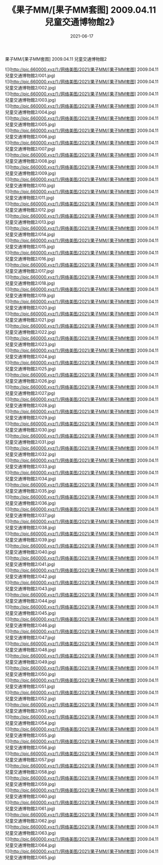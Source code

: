 ﻿---
layout: post
title:  《果子MM/[果子MM套图] 2009.04.11 兒童交通博物館2》
date:   2021-06-17
img: http://pic.660000.xyz/1:/网络美图/2021/果子MM/[果子MM套图] 2009.04.11 兒童交通博物館2/000.jpg
categories: [美女, 清纯, 唯美]
---

果子MM/[果子MM套图] 2009.04.11 兒童交通博物館2

 ![](http://pic.660000.xyz/1:/网络美图/2021/果子MM/[果子MM套图] 2009.04.11 兒童交通博物館2/001.jpg) <br>![](http://pic.660000.xyz/1:/网络美图/2021/果子MM/[果子MM套图] 2009.04.11 兒童交通博物館2/002.jpg) <br>![](http://pic.660000.xyz/1:/网络美图/2021/果子MM/[果子MM套图] 2009.04.11 兒童交通博物館2/003.jpg) <br>![](http://pic.660000.xyz/1:/网络美图/2021/果子MM/[果子MM套图] 2009.04.11 兒童交通博物館2/004.jpg) <br>![](http://pic.660000.xyz/1:/网络美图/2021/果子MM/[果子MM套图] 2009.04.11 兒童交通博物館2/005.jpg) <br>![](http://pic.660000.xyz/1:/网络美图/2021/果子MM/[果子MM套图] 2009.04.11 兒童交通博物館2/006.jpg) <br>![](http://pic.660000.xyz/1:/网络美图/2021/果子MM/[果子MM套图] 2009.04.11 兒童交通博物館2/007.jpg) <br>![](http://pic.660000.xyz/1:/网络美图/2021/果子MM/[果子MM套图] 2009.04.11 兒童交通博物館2/008.jpg) <br>![](http://pic.660000.xyz/1:/网络美图/2021/果子MM/[果子MM套图] 2009.04.11 兒童交通博物館2/009.jpg) <br>![](http://pic.660000.xyz/1:/网络美图/2021/果子MM/[果子MM套图] 2009.04.11 兒童交通博物館2/010.jpg) <br>![](http://pic.660000.xyz/1:/网络美图/2021/果子MM/[果子MM套图] 2009.04.11 兒童交通博物館2/011.jpg) <br>![](http://pic.660000.xyz/1:/网络美图/2021/果子MM/[果子MM套图] 2009.04.11 兒童交通博物館2/012.jpg) <br>![](http://pic.660000.xyz/1:/网络美图/2021/果子MM/[果子MM套图] 2009.04.11 兒童交通博物館2/013.jpg) <br>![](http://pic.660000.xyz/1:/网络美图/2021/果子MM/[果子MM套图] 2009.04.11 兒童交通博物館2/014.jpg) <br>![](http://pic.660000.xyz/1:/网络美图/2021/果子MM/[果子MM套图] 2009.04.11 兒童交通博物館2/015.jpg) <br>![](http://pic.660000.xyz/1:/网络美图/2021/果子MM/[果子MM套图] 2009.04.11 兒童交通博物館2/016.jpg) <br>![](http://pic.660000.xyz/1:/网络美图/2021/果子MM/[果子MM套图] 2009.04.11 兒童交通博物館2/017.jpg) <br>![](http://pic.660000.xyz/1:/网络美图/2021/果子MM/[果子MM套图] 2009.04.11 兒童交通博物館2/018.jpg) <br>![](http://pic.660000.xyz/1:/网络美图/2021/果子MM/[果子MM套图] 2009.04.11 兒童交通博物館2/019.jpg) <br>![](http://pic.660000.xyz/1:/网络美图/2021/果子MM/[果子MM套图] 2009.04.11 兒童交通博物館2/020.jpg) <br>![](http://pic.660000.xyz/1:/网络美图/2021/果子MM/[果子MM套图] 2009.04.11 兒童交通博物館2/021.jpg) <br>![](http://pic.660000.xyz/1:/网络美图/2021/果子MM/[果子MM套图] 2009.04.11 兒童交通博物館2/022.jpg) <br>![](http://pic.660000.xyz/1:/网络美图/2021/果子MM/[果子MM套图] 2009.04.11 兒童交通博物館2/023.jpg) <br>![](http://pic.660000.xyz/1:/网络美图/2021/果子MM/[果子MM套图] 2009.04.11 兒童交通博物館2/024.jpg) <br>![](http://pic.660000.xyz/1:/网络美图/2021/果子MM/[果子MM套图] 2009.04.11 兒童交通博物館2/025.jpg) <br>![](http://pic.660000.xyz/1:/网络美图/2021/果子MM/[果子MM套图] 2009.04.11 兒童交通博物館2/026.jpg) <br>![](http://pic.660000.xyz/1:/网络美图/2021/果子MM/[果子MM套图] 2009.04.11 兒童交通博物館2/027.jpg) <br>![](http://pic.660000.xyz/1:/网络美图/2021/果子MM/[果子MM套图] 2009.04.11 兒童交通博物館2/028.jpg) <br>![](http://pic.660000.xyz/1:/网络美图/2021/果子MM/[果子MM套图] 2009.04.11 兒童交通博物館2/029.jpg) <br>![](http://pic.660000.xyz/1:/网络美图/2021/果子MM/[果子MM套图] 2009.04.11 兒童交通博物館2/030.jpg) <br>![](http://pic.660000.xyz/1:/网络美图/2021/果子MM/[果子MM套图] 2009.04.11 兒童交通博物館2/031.jpg) <br>![](http://pic.660000.xyz/1:/网络美图/2021/果子MM/[果子MM套图] 2009.04.11 兒童交通博物館2/032.jpg) <br>![](http://pic.660000.xyz/1:/网络美图/2021/果子MM/[果子MM套图] 2009.04.11 兒童交通博物館2/033.jpg) <br>![](http://pic.660000.xyz/1:/网络美图/2021/果子MM/[果子MM套图] 2009.04.11 兒童交通博物館2/034.jpg) <br>![](http://pic.660000.xyz/1:/网络美图/2021/果子MM/[果子MM套图] 2009.04.11 兒童交通博物館2/035.jpg) <br>![](http://pic.660000.xyz/1:/网络美图/2021/果子MM/[果子MM套图] 2009.04.11 兒童交通博物館2/036.jpg) <br>![](http://pic.660000.xyz/1:/网络美图/2021/果子MM/[果子MM套图] 2009.04.11 兒童交通博物館2/037.jpg) <br>![](http://pic.660000.xyz/1:/网络美图/2021/果子MM/[果子MM套图] 2009.04.11 兒童交通博物館2/038.jpg) <br>![](http://pic.660000.xyz/1:/网络美图/2021/果子MM/[果子MM套图] 2009.04.11 兒童交通博物館2/039.jpg) <br>![](http://pic.660000.xyz/1:/网络美图/2021/果子MM/[果子MM套图] 2009.04.11 兒童交通博物館2/040.jpg) <br>![](http://pic.660000.xyz/1:/网络美图/2021/果子MM/[果子MM套图] 2009.04.11 兒童交通博物館2/041.jpg) <br>![](http://pic.660000.xyz/1:/网络美图/2021/果子MM/[果子MM套图] 2009.04.11 兒童交通博物館2/042.jpg) <br>![](http://pic.660000.xyz/1:/网络美图/2021/果子MM/[果子MM套图] 2009.04.11 兒童交通博物館2/043.jpg) <br>![](http://pic.660000.xyz/1:/网络美图/2021/果子MM/[果子MM套图] 2009.04.11 兒童交通博物館2/044.jpg) <br>![](http://pic.660000.xyz/1:/网络美图/2021/果子MM/[果子MM套图] 2009.04.11 兒童交通博物館2/045.jpg) <br>![](http://pic.660000.xyz/1:/网络美图/2021/果子MM/[果子MM套图] 2009.04.11 兒童交通博物館2/046.jpg) <br>![](http://pic.660000.xyz/1:/网络美图/2021/果子MM/[果子MM套图] 2009.04.11 兒童交通博物館2/047.jpg) <br>![](http://pic.660000.xyz/1:/网络美图/2021/果子MM/[果子MM套图] 2009.04.11 兒童交通博物館2/048.jpg) <br>![](http://pic.660000.xyz/1:/网络美图/2021/果子MM/[果子MM套图] 2009.04.11 兒童交通博物館2/049.jpg) <br>![](http://pic.660000.xyz/1:/网络美图/2021/果子MM/[果子MM套图] 2009.04.11 兒童交通博物館2/050.jpg) <br>![](http://pic.660000.xyz/1:/网络美图/2021/果子MM/[果子MM套图] 2009.04.11 兒童交通博物館2/051.jpg) <br>![](http://pic.660000.xyz/1:/网络美图/2021/果子MM/[果子MM套图] 2009.04.11 兒童交通博物館2/052.jpg) <br>![](http://pic.660000.xyz/1:/网络美图/2021/果子MM/[果子MM套图] 2009.04.11 兒童交通博物館2/053.jpg) <br>![](http://pic.660000.xyz/1:/网络美图/2021/果子MM/[果子MM套图] 2009.04.11 兒童交通博物館2/054.jpg) <br>![](http://pic.660000.xyz/1:/网络美图/2021/果子MM/[果子MM套图] 2009.04.11 兒童交通博物館2/055.jpg) <br>![](http://pic.660000.xyz/1:/网络美图/2021/果子MM/[果子MM套图] 2009.04.11 兒童交通博物館2/056.jpg) <br>![](http://pic.660000.xyz/1:/网络美图/2021/果子MM/[果子MM套图] 2009.04.11 兒童交通博物館2/057.jpg) <br>![](http://pic.660000.xyz/1:/网络美图/2021/果子MM/[果子MM套图] 2009.04.11 兒童交通博物館2/058.jpg) <br>![](http://pic.660000.xyz/1:/网络美图/2021/果子MM/[果子MM套图] 2009.04.11 兒童交通博物館2/059.jpg) <br>![](http://pic.660000.xyz/1:/网络美图/2021/果子MM/[果子MM套图] 2009.04.11 兒童交通博物館2/060.jpg) <br>![](http://pic.660000.xyz/1:/网络美图/2021/果子MM/[果子MM套图] 2009.04.11 兒童交通博物館2/061.jpg) <br>![](http://pic.660000.xyz/1:/网络美图/2021/果子MM/[果子MM套图] 2009.04.11 兒童交通博物館2/062.jpg) <br>![](http://pic.660000.xyz/1:/网络美图/2021/果子MM/[果子MM套图] 2009.04.11 兒童交通博物館2/063.jpg) <br>![](http://pic.660000.xyz/1:/网络美图/2021/果子MM/[果子MM套图] 2009.04.11 兒童交通博物館2/064.jpg) <br>![](http://pic.660000.xyz/1:/网络美图/2021/果子MM/[果子MM套图] 2009.04.11 兒童交通博物館2/065.jpg) <br>